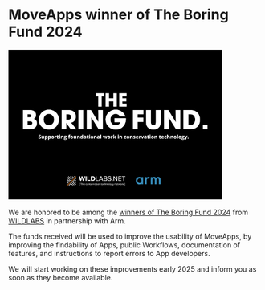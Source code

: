 # MoveApps winner of The Boring Fund 2024

![Boring Fund](theboringfund_small.png)

We are honored to be among the [winners of The Boring Fund 2024](https://wildlabs.net/article/meet-winners-boring-fund-2024) from [WILDLABS](https://wildlabs.net/) in partnership with Arm.

The funds received will be used to improve the usability of MoveApps, by improving the findability of Apps, public Workflows, documentation of features, and instructions to report errors to App developers. 

We will start working on these improvements early 2025 and inform you as soon as they become available.

